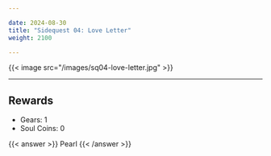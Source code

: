 ```yaml
---

date: 2024-08-30
title: "Sidequest 04: Love Letter"
weight: 2100

---
```


{{< image src="/images/sq04-love-letter.jpg" >}}

---

## Rewards

- Gears: 1
- Soul Coins: 0

{{< answer >}} Pearl {{< /answer >}}

